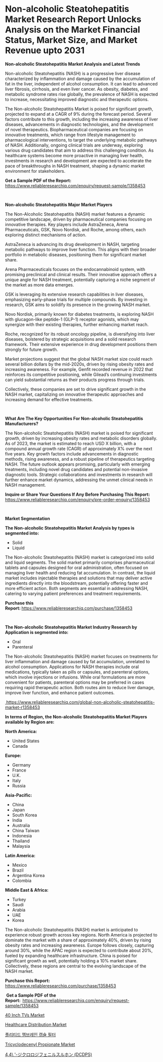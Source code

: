 <p><h1>Non-alcoholic Steatohepatitis Market Research Report Unlocks Analysis on the Market Financial Status, Market Size, and Market Revenue upto 2031</h1></p><p><strong>Non-alcoholic Steatohepatitis Market Analysis and Latest Trends</strong></p>
<p><p>Non-alcoholic Steatohepatitis (NASH) is a progressive liver disease characterized by inflammation and damage caused by the accumulation of fat in the liver, independent of alcohol consumption. It can lead to advanced liver fibrosis, cirrhosis, and even liver cancer. As obesity, diabetes, and metabolic syndrome rates rise globally, the prevalence of NASH is expected to increase, necessitating improved diagnostic and therapeutic options.</p><p>The Non-alcoholic Steatohepatitis Market is poised for significant growth, projected to expand at a CAGR of 9% during the forecast period. Several factors contribute to this growth, including the increasing awareness of liver diseases, advancements in diagnostic technologies, and the development of novel therapeutics. Biopharmaceutical companies are focusing on innovative treatments, which range from lifestyle management to pharmacological interventions, to target the underlying metabolic pathways of NASH. Additionally, ongoing clinical trials are underway, exploring various drug candidates that aim to address this challenging condition. As healthcare systems become more proactive in managing liver health, investments in research and development are expected to accelerate the pace of breakthroughs in NASH treatment, shaping a dynamic market environment for stakeholders.</p></p>
<p><strong>Get a Sample PDF of the Report:&nbsp;</strong> <a href="https://www.reliableresearchiq.com/enquiry/request-sample/1358453">https://www.reliableresearchiq.com/enquiry/request-sample/1358453</a></p>
<p>&nbsp;</p>
<p><strong>Non-alcoholic Steatohepatitis Major Market Players</strong></p>
<p><p>The Non-Alcoholic Steatohepatitis (NASH) market features a dynamic competitive landscape, driven by pharmaceutical companies focusing on innovative therapies. Key players include AstraZeneca, Arena Pharmaceuticals, GSK, Novo Nordisk, and Roche, among others, each exploring distinct mechanisms of action.</p><p>AstraZeneca is advancing its drug development in NASH, targeting metabolic pathways to improve liver function. This aligns with their broader portfolio in metabolic diseases, positioning them for significant market share.</p><p>Arena Pharmaceuticals focuses on the endocannabinoid system, with promising preclinical and clinical results. Their innovative approach offers a unique angle for NASH treatment, potentially capturing a niche segment of the market as more data emerges.</p><p>GSK is leveraging its extensive research capabilities in liver diseases, emphasizing early-phase trials for multiple compounds. By investing in research, GSK aims to solidify its presence in the growing NASH market.</p><p>Novo Nordisk, primarily known for diabetes treatments, is exploring NASH with glucagon-like peptide-1 (GLP-1) receptor agonists, which may synergize with their existing therapies, further enhancing market reach.</p><p>Roche, recognized for its robust oncology pipeline, is diversifying into liver diseases, bolstered by strategic acquisitions and a solid research framework. Their extensive experience in drug development positions them strongly for future growth.</p><p>Market projections suggest that the global NASH market size could reach several billion dollars by the mid-2020s, driven by rising obesity rates and increasing awareness. For example, Genfit recorded revenue in 2022 that reinforces its competitive positioning, while Gilead’s continuing investments can yield substantial returns as their products progress through trials.</p><p>Collectively, these companies are set to drive significant growth in the NASH market, capitalizing on innovative therapeutic approaches and increasing demand for effective treatments.</p></p>
<p>&nbsp;</p>
<p><strong>What Are The Key Opportunities For Non-alcoholic Steatohepatitis Manufacturers?</strong></p>
<p><p>The Non-alcoholic Steatohepatitis (NASH) market is poised for significant growth, driven by increasing obesity rates and metabolic disorders globally. As of 2023, the market is estimated to reach USD X billion, with a compound annual growth rate (CAGR) of approximately X% over the next five years. Key growth factors include advancements in diagnostic methods, rising awareness, and a robust pipeline of therapeutics targeting NASH. The future outlook appears promising, particularly with emerging treatments, including novel drug candidates and potential non-invasive diagnostic tools. Strategic collaborations and investments in research will further enhance market dynamics, addressing the unmet clinical needs in NASH management.</p></p>
<p><strong>Inquire or Share Your Questions If Any Before Purchasing This Report:</strong> <a href="https://www.reliableresearchiq.com/enquiry/pre-order-enquiry/1358453">https://www.reliableresearchiq.com/enquiry/pre-order-enquiry/1358453</a></p>
<p>&nbsp;</p>
<p><strong>Market Segmentation</strong></p>
<p><strong>The Non-alcoholic Steatohepatitis Market Analysis by types is segmented into:</strong></p>
<p><ul><li>Solid</li><li>Liquid</li></ul></p>
<p><p>The Non-alcoholic Steatohepatitis (NASH) market is categorized into solid and liquid segments. The solid market primarily comprises pharmaceutical tablets and capsules designed for oral administration, often focused on managing liver health and reducing fat accumulation. In contrast, the liquid market includes injectable therapies and solutions that may deliver active ingredients directly into the bloodstream, potentially offering faster and more efficient action. Both segments are essential in addressing NASH, catering to varying patient preferences and treatment requirements.</p></p>
<p><strong>Purchase this Report:&nbsp;</strong><a href="https://www.reliableresearchiq.com/purchase/1358453">https://www.reliableresearchiq.com/purchase/1358453</a></p>
<p>&nbsp;</p>
<p><strong>The Non-alcoholic Steatohepatitis Market Industry Research by Application is segmented into:</strong></p>
<p><ul><li>Oral</li><li>Parenteral</li></ul></p>
<p><p>The Non-alcoholic Steatohepatitis (NASH) market focuses on treatments for liver inflammation and damage caused by fat accumulation, unrelated to alcohol consumption. Applications for NASH therapies include oral medications, typically taken as pills or capsules, and parenteral options, which involve injections or infusions. While oral formulations are more convenient for patients, parenteral options may be preferred in cases requiring rapid therapeutic action. Both routes aim to reduce liver damage, improve liver function, and enhance patient outcomes.</p></p>
<p><a href="https://www.reliableresearchiq.com/global-non-alcoholic-steatohepatitis-market-r1358453">&nbsp;https://www.reliableresearchiq.com/global-non-alcoholic-steatohepatitis-market-r1358453</a></p>
<p><strong>In terms of Region, the Non-alcoholic Steatohepatitis Market Players available by Region are:</strong></p>
<p>
    <p> <strong> North America: </strong>
        <ul>
            <li>United States</li>
            <li>Canada</li>
        </ul>
        </p> 
    <p> <strong> Europe: </strong>
        <ul>
            <li>Germany</li>
            <li>France</li>
            <li>U.K.</li>
            <li>Italy</li>
            <li>Russia</li>
        </ul>
        </p> 
    <p> <strong> Asia-Pacific: </strong>
        <ul>
            <li>China</li>
            <li>Japan</li>
            <li>South Korea</li>
            <li>India</li>
            <li>Australia</li>
            <li>China Taiwan</li>
            <li>Indonesia</li>
            <li>Thailand</li>
            <li>Malaysia</li>
        </ul>
        </p> 
    <p> <strong> Latin America: </strong>
        <ul>
            <li>Mexico</li>
            <li>Brazil</li>
            <li>Argentina Korea</li>
            <li>Colombia</li>
        </ul>
        </p> 
    <p> <strong> Middle East & Africa: </strong>
        <ul>
            <li>Turkey</li>
            <li>Saudi</li>
            <li>Arabia</li>
            <li>UAE</li>
            <li>Korea</li>
        </ul>
    </p>
    </p>
<p><p>The Non-alcoholic Steatohepatitis (NASH) market is anticipated to experience robust growth across key regions. North America is projected to dominate the market with a share of approximately 40%, driven by rising obesity rates and increasing awareness. Europe follows closely, capturing around 30%, while the APAC region is expected to contribute about 20%, fueled by expanding healthcare infrastructure. China is poised for significant growth as well, potentially holding a 10% market share. Collectively, these regions are central to the evolving landscape of the NASH market.</p></p>
<p><strong>Purchase this Report: </strong><a href="https://www.reliableresearchiq.com/purchase/1358453">https://www.reliableresearchiq.com/purchase/1358453</a></p>
<p>&nbsp;<strong>Get a Sample PDF of the Report:&nbsp;&nbsp;</strong><a href="https://www.reliableresearchiq.com/enquiry/request-sample/1358453">https://www.reliableresearchiq.com/enquiry/request-sample/1358453</a></p>
<p><strong></strong></p>
<p><p><a href="https://www.linkedin.com/pulse/analyzing-key-drivers-40-inch-tvs-market-trends-future-outlook-con1e?trackingId=K122gMpISg21sZFOxNU8qQ%3D%3D">40 Inch TVs Market</a></p><p><a href="https://www.linkedin.com/pulse/healthcare-distribution-market-report-product-type-pharmaceutical-qctde?trackingId=dA5kUWAwS9%2BanY%2FZDMV6sg%3D%3D">Healthcare Distribution Market</a></p><p><a href="https://medium.com/@sskccayi85/pleated-membrane-capsule-filters-market-%EC%9D%98-%EA%B8%80%EB%A1%9C%EB%B2%8C-%EC%8B%9C%EC%9E%A5-%EA%B0%9C%EC%9A%94%EB%8A%94-%EC%A0%84-%EC%84%B8%EA%B3%84-%EB%B0%8F-%EC%A3%BC%EC%9A%94-%EC%8B%9C%EC%9E%A5%EC%9D%98-%EC%82%B0%EC%97%85%EC%97%90-%EC%98%81%ED%96%A5%EC%9D%84-%EB%AF%B8%EC%B9%98%EB%8A%94-%EC%A3%BC%EC%9A%94-%ED%8A%B8%EB%A0%8C%EB%93%9C%EC%97%90-%EB%8C%80%ED%95%9C-%EB%8F%85%ED%8A%B9%ED%95%9C-%EA%B4%80%EC%A0%90%EC%9D%84-c5b5b3da3f29">플리티드 멤브레인 캡슐 필터</a></p><p><a href="https://issuu.com/reportprime-2/docs/tricyclodecenyl-propionate-market-s_7be0032b174987">Tricyclodecenyl Propionate Market</a></p><p><a href="https://medium.com/@nickolej2mc/4-4-dichlorodiphenyl-sulfone-dcdps-market-%E3%81%AF-%E3%82%B3%E3%82%B9%E3%83%88%E7%AE%A1%E7%90%86%E3%81%A8%E5%8A%B9%E7%8E%87%E5%90%91%E4%B8%8A%E3%82%92%E5%84%AA%E5%85%88%E3%81%97%E3%81%BE%E3%81%99-%E3%81%95%E3%82%89%E3%81%AB-%E5%A0%B1%E5%91%8A%E6%9B%B8%E3%81%AF%E5%B8%82%E5%A0%B4%E3%81%AE%E9%9C%80%E8%A6%81%E9%9D%A2%E3%81%A8%E4%BE%9B%E7%B5%A6%E9%9D%A2%E3%81%AE%E4%B8%A1%E6%96%B9%E3%82%92%E3%82%AB%E3%83%90%E3%83%BC%E3%81%97%E3%81%A6%E3%81%84%E3%81%BE%E3%81%99-719d3a3e39b0">4,4\ '-ジクロロジフェニルスルホン (DCDPS)</a></p></p>